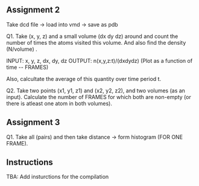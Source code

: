 ## Assignment 2

Take dcd file -> load into vmd -> save as pdb

Q1. Take (x, y, z) and a small volume (dx dy dz) around and count the number of
times the atoms visited this volume. And also find the density (N/volume)
.

INPUT: x, y, z, dx, dy, dz 
OUTPUT: n(x,y,z:t)/(dxdydz) (Plot as a function of time -- FRAMES)

Also, calcultate the average of this quantity over time period t.

Q2. Take two points (x1, y1, z1) and (x2, y2, z2), and two volumes (as an input). Calculate the number of FRAMES for which both are non-empty (or there is
atleast one atom in both volumes).

## Assignment 3

Q1. Take all (pairs) and then take distance -> form histogram (FOR ONE FRAME).



## Instructions 

TBA: Add insturctions for the compilation
